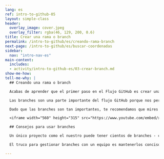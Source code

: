 ```yaml
---
lang: es
ref: intro-to-github-05
layout: simple-class
header:
  overlay_image: cover.jpeg
  overlay_filter: rgba(46, 129, 200, 0.6)
title: Crear una rama o branch
permalink: /intro-to-github/es/creando-rama-branch
next-page: /intro-to-github/es/buscar-coordenadas
sidebar:
  nav: "intro-nav-es"
main-content:
  includes:
  - activity/intro-to-github-es/03-crear-branch.md
show-me-how:
tell-me-why: |
  ## Creando una rama o branch

  Acabas de aprender que el primer paso en el Flujo GitHub es crear una rama o branch.

  Las branches son una parte importante del flujo GitHub porque nos permiten separar nuestro trabajo de la `master` branch o rama principal. En otras palabras, los pines de todos aquellos que ya se están mostrando en el mapa estarán seguros mientras aprendes a añadir el tuyo.

  Dado que las branches son tan importantes, te recomendamos que mires este video para saber más:

  <iframe width="560" height="315" src="https://www.youtube.com/embed/xgQmu81G1yY" frameborder="0" allowfullscreen></iframe>

  ## Consejos para usar branches

  Un único proyecto como el nuestro puede tener cientos de branches - cada una probando nuevas funcionalidades o diferentes planteamientos para una misma funcionalidad.

  El truco para gestionar branches con un equipo es mantenerlos concisos y con vidas cortas. En otras palabras, una branch debería representar una única funcionalidad o resolución de problema. Y ya que GitHub no limita el número de branches que puedes tener, hace que las cosas sean mucho menos confusas si las mantienes activas sólo por unos días y las eliminas una vez que se hayan integrado (merged), de lo que hablaremos un poco más adelante.

---
```

